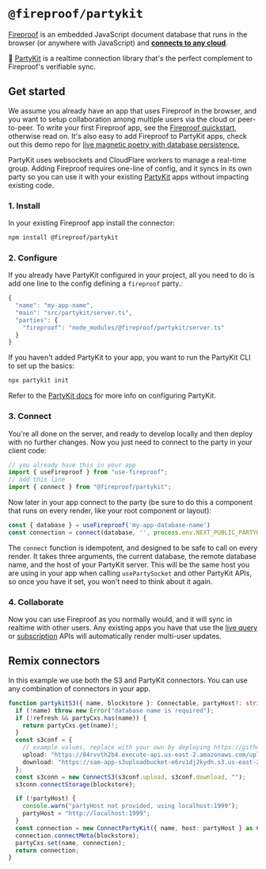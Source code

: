 # `@fireproof/partykit`

[Fireproof](https://use-fireproof.com) is an embedded JavaScript document database that runs in the browser (or anywhere with JavaScript) and **[connects to any cloud](https://www.npmjs.com/package/@fireproof/connect)**.

🎈 [PartyKit](https://www.partykit.io) is a realtime connection library that's the perfect complement to Fireproof's verifiable sync.

## Get started

We assume you already have an app that uses Fireproof in the browser, and you want to setup collaboration among multiple users via the cloud or peer-to-peer. To write your first Fireproof app, see the [Fireproof quickstart](https://use-fireproof.com/docs/react-tutorial), otherwise read on. It's also easy to add Fireproof to PartyKit apps, check out this demo repo for [live magnetic poetry with database persistence.](https://github.com/fireproof-storage/sketch-magnetic-poetry)

PartyKit uses websockets and CloudFlare workers to manage a real-time group. Adding Fireproof requires one-line of config, and it syncs in its own party so you can use it with your existing [PartyKit](https://docs.partykit.io) apps without impacting existing code.

### 1. Install

In your existing Fireproof app install the connector:

```sh
npm install @fireproof/partykit
```

### 2. Configure

If you already have PartyKit configured in your project, all you need to do is add one line to the config defining a `fireproof` party.:

```js
{
  "name": "my-app-name",
  "main": "src/partykit/server.ts",
  "parties": {
    "fireproof": "node_modules/@fireproof/partykit/server.ts"
  }
}
```

If you haven't added PartyKit to your app, you want to run the PartyKit CLI to set up the basics:

```sh
npx partykit init
```

Refer to the [PartyKit docs](https://docs.partykit.io) for more info on configuring PartyKit.

### 3. Connect

You're all done on the server, and ready to develop locally and then deploy with no further changes. Now you just need to connect to the party in your client code:

```js
// you already have this in your app
import { useFireproof } from "use-fireproof";
// add this line
import { connect } from "@fireproof/partykit";
```

Now later in your app connect to the party (be sure to do this a component that runs on every render, like your root component or layout):

```js
const { database } = useFireproof('my-app-database-name')
const connection = connect(database, '', process.env.NEXT_PUBLIC_PARTYKIT_HOST!)
```

The `connect` function is idempotent, and designed to be safe to call on every render. It takes three arguments, the current database, the remote database name, and the host of your PartyKit server. This will be the same host you are using in your app when calling `usePartySocket` and other PartyKit APIs, so once you have it set, you won't need to think about it again.

### 4. Collaborate

Now you can use Fireproof as you normally would, and it will sync in realtime with other users. Any existing apps you have that use the [live query](https://use-fireproof.com/docs/react-hooks/use-live-query) or [subscription](https://use-fireproof.com/docs/database-api/database#subscribe) APIs will automatically render multi-user updates.

## Remix connectors

In this example we use both the S3 and PartyKit connectors. You can use any combination of connectors in your app.

```ts
function partykitS3({ name, blockstore }: Connectable, partyHost?: string, refresh?: boolean) {
  if (!name) throw new Error("database name is required");
  if (!refresh && partyCxs.has(name)) {
    return partyCxs.get(name)!;
  }
  const s3conf = {
    // example values, replace with your own by deploying https://github.com/fireproof-storage/valid-cid-s3-bucket
    upload: "https://04rvvth2b4.execute-api.us-east-2.amazonaws.com/uploads",
    download: "https://sam-app-s3uploadbucket-e6rv1dj2kydh.s3.us-east-2.amazonaws.com",
  };
  const s3conn = new ConnectS3(s3conf.upload, s3conf.download, "");
  s3conn.connectStorage(blockstore);

  if (!partyHost) {
    console.warn("partyHost not provided, using localhost:1999");
    partyHost = "http://localhost:1999";
  }
  const connection = new ConnectPartyKit({ name, host: partyHost } as ConnectPartyKitParams);
  connection.connectMeta(blockstore);
  partyCxs.set(name, connection);
  return connection;
}
```
